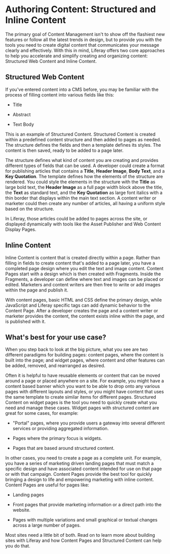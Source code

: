 # Authoring Content: Structured and Inline Content

The primary goal of Content Management isn't to show off the flashiest new 
features or follow all the latest trends in design, but to provide you with the
tools you need to create digital content that communicates your message clearly
and effectively. With this in mind, Liferay offers two core approaches to help
you accelerate and simplify creating and organizing content: Structured Web
Content and Inline Content.

## Structured Web Content

If you've entered content into a CMS before, you may be familiar with the
process of filling content into various fields like this:

-  Title

-  Abstract

-  Text Body

This is an example of Structured Content. Structured Content is created within 
a predefined content structure and then added to pages as needed. The structure 
defines the fields and then a template defines its styles. The content is then 
saved, ready to be added to a page later.

The structure defines what kind of content you are creating and provides 
different types of fields that can be used. A developer could create a format
for publishing articles that contains a **Title**, **Header Image**, **Body 
Text**, and a **Key Quotation**. The template defines how the elements of the 
structure are rendered. You could style the elements in the structure with the 
**Title** as large bold text, the **Header Image** as a full page width block 
above the title, the **Text** as standard text, and the **Key Quotation** as 
large font italics with a thin border that displays within the main text 
section. A content writer or marketer could then create any number of articles, 
all having a uniform style based on the structure.

In Liferay, those articles could be added to pages across the site, or 
displayed dynamically with tools like the Asset Publisher and Web Content 
Display Pages.

## Inline Content

Inline Content is content that is created directly within a page. Rather than 
filling in fields to create content that's added to a page later, you have
a completed page design where you edit the text and image content. Content
Pages start with a design which is then created with Fragments. Inside the
Fragments, a developer can define where text and images can be placed or
edited. Marketers and content writers are then free to write or add images
within the page and publish it.

With content pages, basic HTML and CSS define the primary design, while 
JavaScript and Liferay specific tags can add dynamic behavior to the Content 
Page. After a developer creates the page and a content writer or marketer 
provides the content, the content exists inline within the page, and is 
published with it.

## What's best for your use case?

When you step back to look at the big picture, what you see are two different 
paradigms for building pages: content pages, where the content is built into 
the page; and widget pages, where content and other features can be added, 
removed, and rearranged as desired.

Often it is helpful to have reusable elements or content that can be moved 
around a page or placed anywhere on a site. For example, you might have a 
content based banner which you want to be able to drop onto any various pages 
with different layouts and styles, or you might have content that uses the same
template to create similar items for different pages. Structured Content on
widget pages is the tool you need to quickly create what you need and manage
these cases. Widget pages with structured content are great for some cases, for
example:

*  "Portal" pages, where you provide users a gateway into several 
    different services or providing aggregated information.

*  Pages where the primary focus is widgets.

*  Pages that are based around structured content.

In other cases, you need to create a page as a complete unit. For example, you 
have a series of marketing driven landing pages that must match a specific
design and have associated content intended for use on that page or with that
campaign. Content Pages provide the best tool for quickly bringing a design to
life and empowering marketing with inline content. Content Pages are useful for
pages like:

*  Landing pages

*  Front pages that provide marketing information or a direct path into the 
   website.

*  Pages with multiple variations and small graphical or textual 
   changes across a large number of pages.

Most sites need a little bit of both. Read on to learn more about building
sites with Liferay and how Content Pages and Structured Content can help you
do that.
